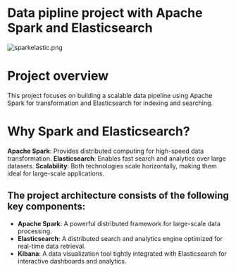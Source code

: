 # Data pipline project with Apache Spark and Elasticsearch
![sparkelastic.png](sparkingflow.drawio.png)

# Project overview
This project focuses on building a scalable data pipeline using Apache Spark for transformation and Elasticsearch for indexing and searching.

# Why Spark and Elasticsearch?
**Apache Spark**: Provides distributed computing for high-speed data transformation.
**Elasticsearch**: Enables fast search and analytics over large datasets.
**Scalability**: Both technologies scale horizontally, making them ideal for large-scale applications.

## The project architecture consists of the following key components:
- **Apache Spark**: A powerful distributed framework for large-scale data processing.
- **Elasticsearch**: A distributed search and analytics engine optimized for real-time data retrieval.
- **Kibana**: A data visualization tool tightly integrated with Elasticsearch for interactive dashboards and analytics.
